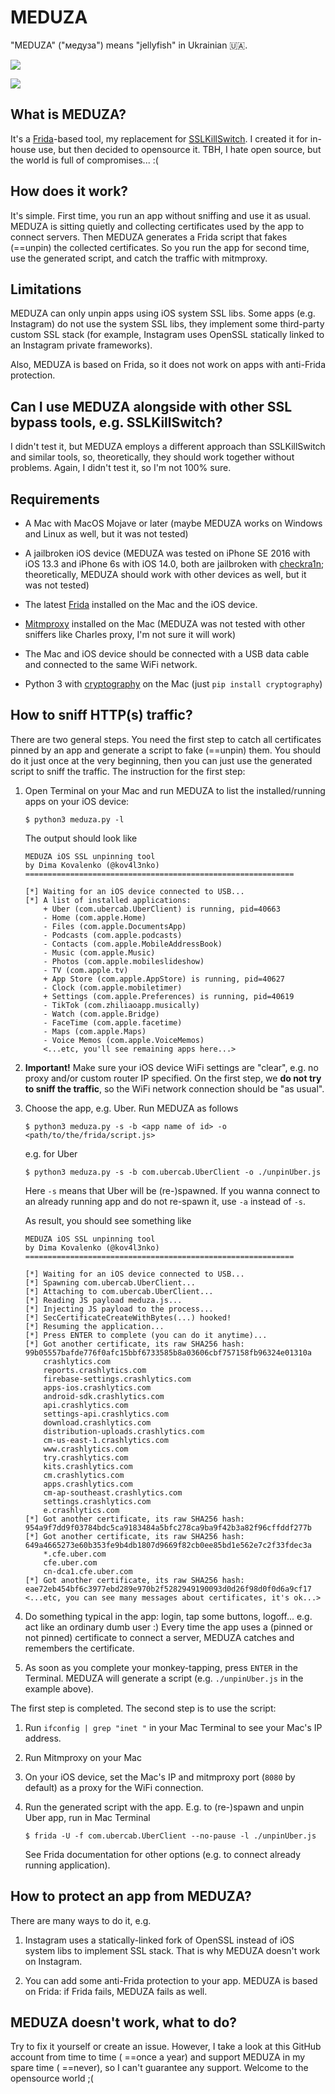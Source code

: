 # MEDUZA

"MEDUZA" ("медуза") means "jellyfish" in Ukrainian :ukraine:.

![](frida-script.png)

![](mitmpoxy.png)

## What is MEDUZA?

It's a [Frida](https://frida.re/)-based tool, my replacement for [SSLKillSwitch](https://github.com/nabla-c0d3/ssl-kill-switch2). I created it for in-house use, but then decided to opensource it. TBH, I hate open source, but the world is full of compromises... :(

## How does it work?

It's simple. First time, you run an app without sniffing and use it as usual. MEDUZA is sitting quietly and collecting certificates used by the app to connect servers. Then MEDUZA generates a Frida script that fakes (==unpin) the collected certificates. So you run the app for second time, use the generated script, and catch the traffic with mitmproxy.

## Limitations

MEDUZA can only unpin apps using iOS system SSL libs. Some apps (e.g. Instagram) do not use the system SSL libs, they implement some third-party custom SSL stack (for example, Instagram uses OpenSSL statically linked to an Instagram private frameworks).

Also, MEDUZA is based on Frida, so it does not work on apps with anti-Frida protection.

## Can I use MEDUZA alongside with other SSL bypass tools, e.g. SSLKillSwitch?

I didn't test it, but MEDUZA employs a different approach than SSLKillSwitch and similar tools, so, theoretically, they should work together without problems. Again, I didn't test it, so I'm not 100% sure. 

## Requirements

- A Mac with MacOS Mojave or later (maybe MEDUZA works on Windows and Linux as well, but it was not tested)

- A jailbroken iOS device (MEDUZA was tested on iPhone SE 2016 with iOS 13.3 and iPhone 6s with iOS 14.0, both are jailbroken with [checkra1n](https://checkra.in/); theoretically, MEDUZA should work with other devices as well, but it was not tested)

- The latest [Frida](https://frida.re/) installed on the Mac and the iOS device.

- [Mitmproxy](https://mitmproxy.org/) installed on the Mac (MEDUZA was not tested with other sniffers like Charles proxy, I'm not sure it will work)

- The Mac and iOS device should be connected with a USB data cable and connected to the same WiFi network.

- Python 3 with [cryptography](https://pypi.org/project/cryptography/) on the Mac (just `pip install cryptography`)

## How to sniff HTTP(s) traffic?

There are two general steps. You need the first step to catch all certificates pinned by an app and generate a script to fake (==unpin) them. You should do it just once at the very beginning, then you can just use the generated script to sniff the traffic. The instruction for the first step:

1. Open Terminal on your Mac and run MEDUZA to list the installed/running apps on your iOS device:

    ```
    $ python3 meduza.py -l
    ```

    The output should look like

    ```
    MEDUZA iOS SSL unpinning tool
    by Dima Kovalenko (@kov4l3nko)
    ============================================================
    
    [*] Waiting for an iOS device connected to USB...
    [*] A list of installed applications:
    	+ Uber (com.ubercab.UberClient) is running, pid=40663
    	- Home (com.apple.Home)
    	- Files (com.apple.DocumentsApp)
    	- Podcasts (com.apple.podcasts)
    	- Contacts (com.apple.MobileAddressBook)
    	- Music (com.apple.Music)
    	- Photos (com.apple.mobileslideshow)
    	- TV (com.apple.tv)
    	+ App Store (com.apple.AppStore) is running, pid=40627
    	- Clock (com.apple.mobiletimer)
    	+ Settings (com.apple.Preferences) is running, pid=40619
    	- TikTok (com.zhiliaoapp.musically)
    	- Watch (com.apple.Bridge)
    	- FaceTime (com.apple.facetime)
    	- Maps (com.apple.Maps)
    	- Voice Memos (com.apple.VoiceMemos)
    	<...etc, you'll see remaining apps here...>
    ```

2. **Important!** Make sure your iOS device WiFi settings are "clear", e.g. no proxy and/or custom router IP specified. On the first step, we **do not try to sniff the traffic**, so the WiFi network connection should be "as usual".

3. Choose the app, e.g. Uber. Run MEDUZA as follows

    ```
    $ python3 meduza.py -s -b <app name of id> -o <path/to/the/frida/script.js>
    ```

    e.g.  for Uber

    ```
    $ python3 meduza.py -s -b com.ubercab.UberClient -o ./unpinUber.js
    ```

    Here `-s` means that Uber will be (re-)spawned. If you wanna connect to an already running app and do not re-spawn it, use `-a` instead of `-s`.

    As result, you should see something like

    ```
    MEDUZA iOS SSL unpinning tool
    by Dima Kovalenko (@kov4l3nko)
    ============================================================
    
    [*] Waiting for an iOS device connected to USB...
    [*] Spawning com.ubercab.UberClient...
    [*] Attaching to com.ubercab.UberClient...
    [*] Reading JS payload meduza.js...
    [*] Injecting JS payload to the process...
    [*] SecCertificateCreateWithBytes(...) hooked!
    [*] Resuming the application...
    [*] Press ENTER to complete (you can do it anytime)...
    [*] Got another certificate, its raw SHA256 hash: 99b05557bafde776f0afc15bbf6733585b8a03606cbf757158fb96324e01310a
    	crashlytics.com
    	reports.crashlytics.com
    	firebase-settings.crashlytics.com
    	apps-ios.crashlytics.com
    	android-sdk.crashlytics.com
    	api.crashlytics.com
    	settings-api.crashlytics.com
    	download.crashlytics.com
    	distribution-uploads.crashlytics.com
    	cm-us-east-1.crashlytics.com
    	www.crashlytics.com
    	try.crashlytics.com
    	kits.crashlytics.com
    	cm.crashlytics.com
    	apps.crashlytics.com
    	cm-ap-southeast.crashlytics.com
    	settings.crashlytics.com
    	e.crashlytics.com
    [*] Got another certificate, its raw SHA256 hash: 954a9f7dd9f03784bdc5ca9183484a5bfc278ca9ba9f42b3a82f96cffddf277b
    [*] Got another certificate, its raw SHA256 hash: 649a4665273e60b353fe9b4db1807d9669f82cb0ee85bd1e562e7c2f33fdec3a
    	*.cfe.uber.com
    	cfe.uber.com
    	cn-dca1.cfe.uber.com
    [*] Got another certificate, its raw SHA256 hash: eae72eb454bf6c3977ebd289e970b2f5282949190093d0d26f98d0f0d6a9cf17
    <...etc, you can see many messages about certificates, it's ok...>
    ```

4. Do something typical in the app: login, tap some buttons, logoff... e.g. act like an ordinary dumb user :) Every time the app uses a (pinned or not pinned) certificate to connect a server, MEDUZA catches and remembers the certificate.

5. As soon as you complete your monkey-tapping, press `ENTER` in the Terminal. MEDUZA will generate a script (e.g. `./unpinUber.js` in the example above).

The first step is completed. The second step is to use the script:

1. Run `ifconfig | grep "inet "` in your Mac Terminal to see your Mac's IP address.

2. Run Mitmproxy on your Mac

3. On your iOS device, set the Mac's IP and mitmproxy port (`8080` by default) as a proxy for the WiFi connection.

4. Run the generated script with the app. E.g. to (re-)spawn and unpin Uber app, run in Mac Terminal

    ```
    $ frida -U -f com.ubercab.UberClient --no-pause -l ./unpinUber.js
    ```

    See Frida documentation for other options (e.g. to connect already running application).

## How to protect an app from MEDUZA?

There are many ways to do it, e.g.

1. Instagram uses a statically-linked fork of OpenSSL instead of iOS system libs to implement SSL stack. That is why MEDUZA doesn't work on Instagram. 

2. You can add some anti-Frida protection to your app. MEDUZA is based on Frida: if Frida fails, MEDUZA fails as well.

## MEDUZA doesn't work, what to do?

Try to fix it yourself or create an issue. However, I take a look at this GitHub account from time to time ( ==once a year) and support MEDUZA in my spare time ( ==never), so I can't guarantee any support. Welcome to the opensource world ;(
